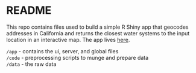 # README

This repo contains files used to build a simple R Shiny app that geocodes addresses in California and returns the closest water systems to the input location in an interactive map. The app lives [here](https://richpauloo.shinyapps.io/find_water_system/).  

`/app`  - contains the ui, server, and global files  
`/code` - preprocessing scripts to munge and prepare data  
`/data` - the raw data  

